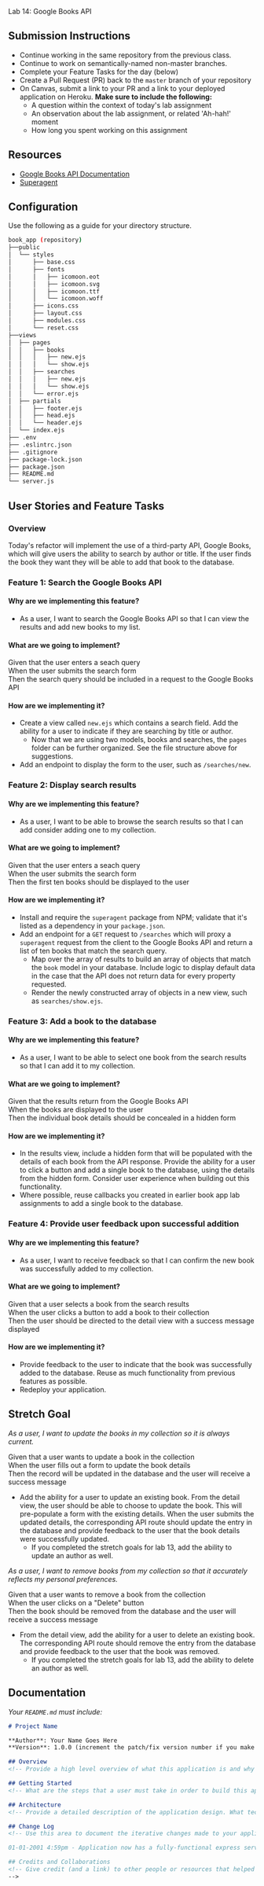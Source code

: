Lab 14: Google Books API

## Submission Instructions

- Continue working in the same repository from the previous class.
- Continue to work on semantically-named non-master branches.
- Complete your Feature Tasks for the day (below)
- Create a Pull Request (PR) back to the `master` branch of your repository
- On Canvas, submit a link to your PR and a link to your deployed application on Heroku. **Make sure to include the following:**
  - A question within the context of today's lab assignment
  - An observation about the lab assignment, or related 'Ah-hah!' moment
  - How long you spent working on this assignment

## Resources

- [Google Books API Documentation](https://developers.google.com/books/docs/v1/getting_started)
- [Superagent](https://visionmedia.github.io/superagent/)

## Configuration

Use the following as a guide for your directory structure.

```sh
book_app (repository)
├──public
│  └── styles
│      ├── base.css
│      ├── fonts
│      │   ├── icomoon.eot
│      │   ├── icomoon.svg
│      │   ├── icomoon.ttf
│      │   └── icomoon.woff
│      ├── icons.css
│      ├── layout.css
│      ├── modules.css
│      └── reset.css
├──views
│  ├── pages
│  │   ├── books
│  │   │   ├── new.ejs
│  │   │   └── show.ejs
│  │   ├── searches
│  │   │   ├── new.ejs
│  │   │   └── show.ejs
│  │   └── error.ejs
│  ├── partials
│  │   ├── footer.ejs
│  │   ├── head.ejs
│  │   └── header.ejs
│  └── index.ejs
├── .env
├── .eslintrc.json
├── .gitignore
├── package-lock.json
├── package.json
├── README.md
└── server.js
```

## User Stories and Feature Tasks

### Overview

Today's refactor will implement the use of a third-party API, Google Books, which will give users the ability to search by author or title. If the user finds the book they want they will be able to add that book to the database.

### Feature 1: Search the Google Books API

#### Why are we implementing this feature?

- As a user, I want to search the Google Books API so that I can view the results and add new books to my list.

#### What are we going to implement?

Given that the user enters a seach query  
When the user submits the search form  
Then the search query should be included in a request to the Google Books API  

#### How are we implementing it?

- Create a view called `new.ejs` which contains a search field. Add the ability for a user to indicate if they are searching by title or author.
  - Now that we are using two models, books and searches, the `pages` folder can be further organized. See the file structure above for suggestions.
- Add an endpoint to display the form to the user, such as `/searches/new`.

### Feature 2: Display search results

#### Why are we implementing this feature?

- As a user, I want to be able to browse the search results so that I can add consider adding one to my collection.

#### What are we going to implement?

Given that the user enters a seach query  
When the user submits the search form  
Then the first ten books should be displayed to the user   

#### How are we implementing it?

- Install and require the `superagent` package from NPM; validate that it's listed as a dependency in your `package.json`.
- Add an endpoint for a `GET` request to `/searches` which will proxy a `superagent` request from the client to the Google Books API and return a list of ten books that match the search query.
  - Map over the array of results to build an array of objects that match the `book` model in your database. Include logic to display default data in the case that the API does not return data for every property requested.
  - Render the newly constructed array of objects in a new view, such as `searches/show.ejs`.

### Feature 3: Add a book to the database

#### Why are we implementing this feature?

- As a user, I want to be able to select one book from the search results so that I can add it to my collection.

#### What are we going to implement?

Given that the results return from the Google Books API  
When the books are displayed to the user  
Then the individual book details should be concealed in a hidden form  

#### How are we implementing it?

- In the results view, include a hidden form that will be populated with the details of each book from the API response. Provide the ability for a user to click a button and add a single book to the database, using the details from the hidden form. Consider user experience when building out this functionality.
- Where possible, reuse callbacks you created in earlier book app lab assignments to add a single book to the database.

### Feature 4: Provide user feedback upon successful addition

#### Why are we implementing this feature?

- As a user, I want to receive feedback so that I can confirm the new book was successfully added to my collection.

#### What are we going to implement?

Given that a user selects a book from the search results  
When the user clicks a button to add a book to their collection  
Then the user should be directed to the detail view with a success message displayed  

#### How are we implementing it?

- Provide feedback to the user to indicate that the book was successfully added to the database. Reuse as much functionality from previous features as possible.
- Redeploy your application.

## Stretch Goal

*As a user, I want to update the books in my collection so it is always current.*

Given that a user wants to update a book in the collection  
When the user fills out a form to update the book details  
Then the record will be updated in the database and the user will receive a success message  

- Add the ability for a user to update an existing book. From the detail view, the user should be able to choose to update the book. This will pre-populate a form with the existing details. When the user submits the updated details, the corresponding API route should update the entry in the database and provide feedback to the user that the book details were successfully updated.
  - If you completed the stretch goals for lab 13, add the ability to update an author as well.

*As a user, I want to remove books from my collection so that it accurately reflects my personal preferences.*

Given that a user wants to remove a book from the collection  
When the user clicks on a "Delete" button  
Then the book should be removed from the database and the user will receive a success message  

- From the detail view, add the ability for a user to delete an existing book. The corresponding API route should remove the entry from the database and provide feedback to the user that the book was removed.
  - If you completed the stretch goals for lab 13, add the ability to delete an author as well.


## Documentation

_Your `README.md` must include:_

```md
# Project Name

**Author**: Your Name Goes Here
**Version**: 1.0.0 (increment the patch/fix version number if you make more commits past your first submission)

## Overview
<!-- Provide a high level overview of what this application is and why you are building it, beyond the fact that it's an assignment for a Code Fellows 301 class. (i.e. What's your problem domain?) -->

## Getting Started
<!-- What are the steps that a user must take in order to build this app on their own machine and get it running? -->

## Architecture
<!-- Provide a detailed description of the application design. What technologies (languages, libraries, etc) you're using, and any other relevant design information. -->

## Change Log
<!-- Use this area to document the iterative changes made to your application as each feature is successfully implemented. Use time stamps. Here's an examples:

01-01-2001 4:59pm - Application now has a fully-functional express server, with GET and POST routes for the book resource.

## Credits and Collaborations
<!-- Give credit (and a link) to other people or resources that helped you build this application. -->
-->
```
